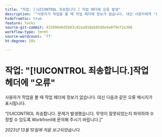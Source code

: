 ```yaml
---
title: "작업: [!UICONTROL 죄송합니다.] 작업 헤더에 오류 발생"
description: '"사용자가 작업을 볼 때 작업 헤더에 정보가 없습니다. 대신 사용자에게 "죄송합니다" 메시지가 표시됩니다.'
hidefromtoc: true
feature: Tasks
source-git-commit: 433990d6d5b03c82aa918eb85d8e9a0f9e72e386
workflow-type: tm+mt
source-wordcount: '77'
ht-degree: 28%

---
```



# 작업: &quot;[!UICONTROL 죄송합니다.]작업 헤더에 &quot;오류&quot;

사용자가 작업을 볼 때 작업 헤더에 정보가 없습니다. 대신 다음과 같은 오류 메시지가 표시됩니다.

“[!UICONTROL 죄송합니다. 문제가 발생했습니다. 무엇이 잘못되었는지 파악하여 수정할 수 있도록 Workfront에 문의해 주시기 바랍니다.]”


_2023년 13월 10일에 처음 보고되었습니다._
